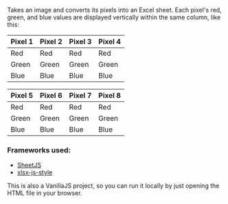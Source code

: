 Takes an image and converts its pixels into an Excel sheet. Each pixel's red, green, and blue values are displayed vertically within the same column, like this:

| Pixel 1  | Pixel 2  | Pixel 3  | Pixel 4  |
|----------|----------|----------|----------|
| Red      | Red      | Red      | Red      |
| Green    | Green    | Green    | Green    |
| Blue     | Blue     | Blue     | Blue     |

| Pixel 5  | Pixel 6  | Pixel 7  | Pixel 8  |
|----------|----------|----------|----------|
| Red      | Red      | Red      | Red      |
| Green    | Green    | Green    | Green    |
| Blue     | Blue     | Blue     | Blue     |

### Frameworks used:
- [SheetJS](https://www.npmjs.com/package/xlsx)
- [xlsx-js-style](https://www.npmjs.com/package/xlsx-js-style)

This is also a VanillaJS project, so you can run it locally by just opening the HTML file in your browser.
